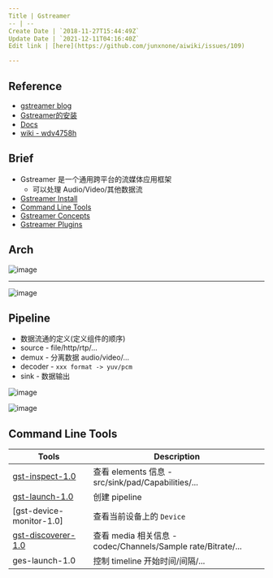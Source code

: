 ```yaml
---
Title | Gstreamer
-- | --
Create Date | `2018-11-27T15:44:49Z`
Update Date | `2021-12-11T04:16:40Z`
Edit link | [here](https://github.com/junxnone/aiwiki/issues/109)

---
```

## Reference
- [gstreamer blog](https://blog.csdn.net/knowledgebao/article/category/8053683)
- [Gstreamer的安装](https://blog.csdn.net/knowledgebao/article/details/83993255)
- [Docs](https://thiblahute.github.io/GStreamer-doc/index.html?gi-language=c)
- [wiki - wdv4758h](https://wdv4758h.github.io/notes/multimedia/gstreamer.html#)



## Brief
- Gstreamer 是一个通用跨平台的流媒体应用框架
  - 可以处理 Audio/Video/其他数据流
- [Gstreamer Install](/Gstreamer_Install)
- [Command Line Tools](#Command-Line-Tools)
- [Gstreamer Concepts](/Gstreamer_Concepts)
- [Gstreamer Plugins](/Gstreamer_Plugins)


## Arch

![image](https://user-images.githubusercontent.com/2216970/138202047-986a28dc-ede5-4c42-b8c7-f0d802b7512e.png)

---

![image](https://user-images.githubusercontent.com/2216970/138202714-cef78876-0d68-4811-9f57-a5a583e552a7.png)



## Pipeline
- 数据流通的定义(定义组件的顺序)
- source - file/http/rtp/...
- demux - 分离数据 audio/video/...
- decoder - `xxx format -> yuv/pcm`
- sink - 数据输出

![image](https://user-images.githubusercontent.com/2216970/138111410-65ed98b9-82a7-4097-91da-cbaa2c8a47da.png)

![image](https://user-images.githubusercontent.com/2216970/138203169-3e1ebef5-fb7f-4c08-a5d8-5a41159f3be9.png)




## Command Line Tools

Tools | Description
-- | --
[gst-inspect-1.0](gstreamer_tools_gst_inspect) | 查看 elements 信息 - src/sink/pad/Capabilities/...
[gst-launch-1.0](/gstreamer_tools_gst_launch) | 创建 pipeline
[gst-device-monitor-1.0]  |  查看当前设备上的 `Device`
[gst-discoverer-1.0](gstreamer_tools_gst_discoverer) | 查看 media 相关信息 - codec/Channels/Sample rate/Bitrate/...
ges-launch-1.0 | 控制 timeline 开始时间/间隔/...




